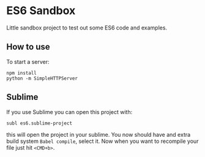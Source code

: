 # ES6 Sandbox

Little sandbox project to test out some ES6 code and examples.

## How to use

To start a server:

```
npm install
python -m SimpleHTTPServer
```

## Sublime

If you use Sublime you can open this project with:

    subl es6.sublime-project

this will open the project in your sublime. You now should have and extra build system `Babel compile`, select it.
Now when you want to recompile your file just hit `<CMD+b>`.
